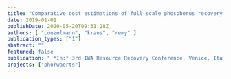 ```yaml
---
title: "Comparative cost estimations of full-scale phosphorus recovery processes in German wastewater treatment plants"
date: 2019-01-01
publishDate: 2020-05-20T09:31:28Z
authors: [ "conzelmann", "kraus", "remy" ]
publication_types: ["1"]
abstract: ""
featured: false
publication: " *In:* 3rd IWA Resource Recovery Conference. Venice, Italy. 8-12 September 2019"
projects: ["phorwaerts"]
---
```


